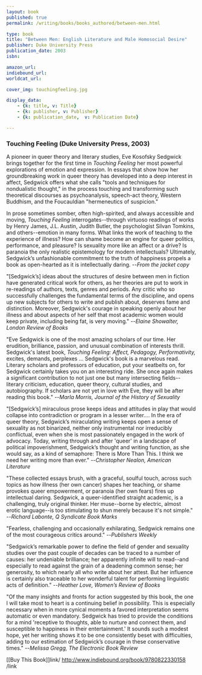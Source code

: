```yaml
---
layout: book
published: true
permalink: /writing/books/books_authored/between-men.html

type: book
title: "Between Men: English Literature and Male Homosocial Desire"
publisher: Duke University Press
publication_date: 2003
isbn:

amazon_url:
indiebound_url:
worldcat_url:

cover_img: touchingfeeling.jpg

display_data:
    - {k: title, v: Title}
    - {k: publisher, v: Publisher}
    - {k: publication_date,  v: Publication Date}

---
```


### Touching Feeling (Duke University Press, 2003)

A pioneer in queer theory and literary studies, Eve Kosofsky Sedgwick brings together for the first time in <i>Touching Feeling</i> her most powerful explorations of emotion and expression. In essays that show how her groundbreaking work in queer theory has developed into a deep interest in affect, Sedgwick offers what she calls "tools and techniques for nondualistic thought," in the process touching and transforming such theoretical discourses as psychoanalysis, speech-act theory, Western Buddhism, and the Foucauldian "hermeneutics of suspicion."

In prose sometimes somber, often high-spirited, and always accessible and moving, <i>Touching Feeling</i> interrogates--through virtuoso readings of works by Henry James, J.L. Austin, Judith Butler, the psychologist Silvan Tomkins, and others--emotion in many forms. What links the work of teaching to the experience of illness? How can shame become an engine for queer politics, performance, and pleasure? Is sexuality more like an affect or a drive? Is paranoia the only realistic epistemology for modern intellectuals? Ultimately, Sedgwick’s unfashionable commitment to the truth of happiness propels a book as open-hearted as it is intellectually daring. --<i>From the jacket copy</i>

"[Sedgwick’s] ideas about the structures of desire between men in fiction have generated critical work for others, as her theories are put to work in re-readings of authors, texts, genres and periods. Any critic who so successfully challenges the fundamental terms of the discipline, and opens up new subjects for others to write and publish about, deserves fame and distinction. Moreover, Sedgwick's courage in speaking openly about her illness and about aspects of her self that most academic women would keep private, including being fat, is very moving." --<i>Elaine Showalter, London Review of Books</i>

"Eve Sedgwick is one of the most amazing scholars of our time. Her erudition, brilliance, passion, and unusual combination of interests thrill. Sedgwick's latest book, <i>Touching Feeling: Affect, Pedagogy, Performativity,</i> excites, demands, perplexes ... Sedgwick's book is a marvelous read. Literary scholars and professors of education, put your seatbelts on, for Sedgwick certainly takes you on an interesting ride. She once again makes a significant contribution to not just one but many intersecting fields--literary criticism, education, queer theory, cultural studies, and autobiography. If scholars are not yet in love with Eve, they will be after reading this book." --<i>Marla Morris, Journal of the History of Sexuality</i>

"[Sedgwick’s] miraculous prose keeps ideas and attitudes in play that would collapse into contradiction or program in a lesser writer.... In the era of queer theory, Sedgwick’s miraculating writing keeps open a sense of sexuality as not binarized, neither only instrumental nor irreducibly conflictual, even when she is most passionately engaged in the work of advocacy. Today, writing through and after 'queer' in a landscape of political impoverishment, Sedgwick’s thought and writing function, as she would say, as a kind of semaphore: There is More Than This. I think we need her writing more than ever." --<i>Christopher Nealon, American Literature</i>

"These collected essays brush, with a graceful, soulful touch, across such topics as how illness (her own cancer) shapes her teaching, or shame provokes queer empowerment, or paranoia (her own fears) fires up intellectual daring. Sedgwick, a queer-identified straight academic, is a challenging, truly original thinker. Her muse--borne by electric, almost erotic language--is too stimulating to shun merely because it's not simple." --<i>Richard Labonte, Q Syndicate Book Marks</i>

"Fearless, challenging and occasionally exhilarating, Sedgwick remains one of the most courageous critics around." --<i>Publishers Weekly</i>

"Sedgwick’s remarkable power to define the field of gender and sexuality studies over the past couple of decades can be traced to a number of causes: her undeniable brilliance; her apparently infinite will to read--and especially to read against the grain of a deadening common sense; her generosity, to which nearly all who write about her attest. But her influence is certainly also traceable to her wonderful talent for performing linguistic acts of definition." --<i>Heather Love, Women’s Review of Books</i>

"Of the many insights and fronts for action suggested by this book, the one I will take most to heart is a continuing belief in possibility. This is especially necessary when in more cynical moments a favored interpretation seems automatic or even mandatory. Sedgwick has tried to provide the conditions for a mind 'receptive to thoughts, able to nurture and connect them, and susceptible to happiness in their entertainment.' It sounds such a modest hope, yet her writing shows it to be one consistently beset with difficulties, adding to our estimation of Sedgwick’s courage in these conservative times." --<i>Melissa Gregg, The Electronic Book Review</i>

[[Buy This Book]]link/ http://www.indiebound.org/book/9780822330158 /link